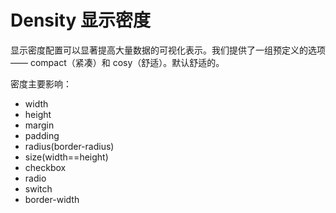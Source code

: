 # Density 显示密度

显示密度配置可以显著提高大量数据的可视化表示。我们提供了一组预定义的选项—— compact（紧凑）和 cosy（舒适）。默认舒适的。

密度主要影响：

- width
- height
- margin
- padding
- radius(border-radius)
- size(width==height)
- checkbox
- radio
- switch
- border-width
